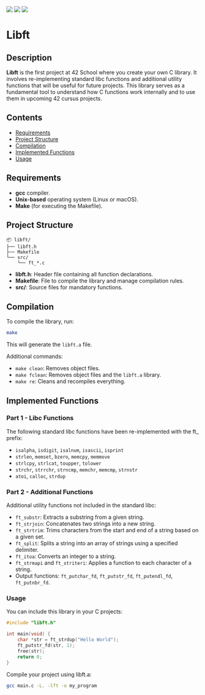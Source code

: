 <p align="left">
  <img src="https://img.shields.io/badge/42-Barcelona-black" />
  <img src="https://img.shields.io/github/license/alanusse/libft" />
  <img src="https://img.shields.io/github/languages/code-size/alanusse/libft" />
</p>

# Libft

## Description

**Libft** is the first project at 42 School where you create your own C library. It involves re-implementing standard libc functions and additional utility functions that will be useful for future projects. This library serves as a fundamental tool to understand how C functions work internally and to use them in upcoming 42 cursus projects.

## Contents

- [Requirements](#requirements)
- [Project Structure](#project-structure)
- [Compilation](#compilation)
- [Implemented Functions](#implemented-functions)
- [Usage](#usage)

## Requirements

- **gcc** compiler.
- **Unix-based** operating system (Linux or macOS).
- **Make** (for executing the Makefile).

## Project Structure
```
📦 libft/
├── libft.h
├── Makefile
└── src/
	└── ft_*.c
```

- **libft.h**: Header file containing all function declarations.
- **Makefile**: File to compile the library and manage compilation rules.
- **src/**: Source files for mandatory functions.

## Compilation

To compile the library, run:

```bash
make
```

This will generate the `libft.a` file.

Additional commands:
- `make clean`: Removes object files.
- `make fclean`: Removes object files and the `libft.a` library.
- `make re`: Cleans and recompiles everything.

## Implemented Functions

### Part 1 - Libc Functions

The following standard libc functions have been re-implemented with the ft_ prefix:

- `isalpha`, `isdigit`, `isalnum`, `isascii`, `isprint`
- `strlen`, `memset`, `bzero`, `memcpy`, `memmove`
- `strlcpy`, `strlcat`, `toupper`, `tolower`
- `strchr`, `strrchr`, `strncmp`, `memchr`, `memcmp`, `strnstr`
- `atoi`, `calloc`, `strdup`

### Part 2 - Additional Functions

Additional utility functions not included in the standard libc:

- `ft_substr`: Extracts a substring from a given string.
- `ft_strjoin`: Concatenates two strings into a new string.
- `ft_strtrim`: Trims characters from the start and end of a string based on a given set.
- `ft_split`: Splits a string into an array of strings using a specified delimiter.
- `ft_itoa`: Converts an integer to a string.
- `ft_strmapi` and `ft_striteri`: Applies a function to each character of a string.
- Output functions: `ft_putchar_fd`, `ft_putstr_fd`, `ft_putendl_fd`, `ft_putnbr_fd`.

### Usage

You can include this library in your C projects:

```c
#include "libft.h"

int main(void) {
    char *str = ft_strdup("Hello World");
    ft_putstr_fd(str, 1);
    free(str);
    return 0;
}
```

Compile your project using libft.a:
```bash
gcc main.c -L. -lft -o my_program
```